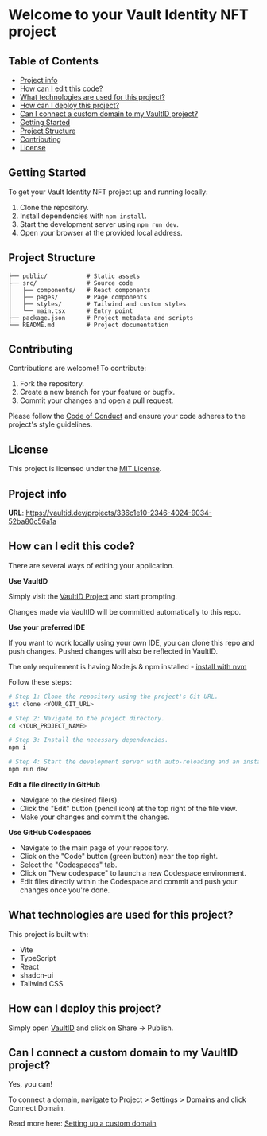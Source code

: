 # Welcome to your Vault Identity NFT project
  
## Table of Contents

- [Project info](#project-info)
- [How can I edit this code?](#how-can-i-edit-this-code)
- [What technologies are used for this project?](#what-technologies-are-used-for-this-project)
- [How can I deploy this project?](#how-can-i-deploy-this-project)
- [Can I connect a custom domain to my VaultID project?](#can-i-connect-a-custom-domain-to-my-vaultid-project)
- [Getting Started](#getting-started)
- [Project Structure](#project-structure)
- [Contributing](#contributing)
- [License](#license)

## Getting Started

To get your Vault Identity NFT project up and running locally:

1. Clone the repository.
2. Install dependencies with `npm install`.
3. Start the development server using `npm run dev`.
4. Open your browser at the provided local address.

## Project Structure

```
├── public/           # Static assets
├── src/              # Source code
│   ├── components/   # React components
│   ├── pages/        # Page components
│   ├── styles/       # Tailwind and custom styles
│   └── main.tsx      # Entry point
├── package.json      # Project metadata and scripts
└── README.md         # Project documentation
```

## Contributing

Contributions are welcome! To contribute:

1. Fork the repository.
2. Create a new branch for your feature or bugfix.
3. Commit your changes and open a pull request.

Please follow the [Code of Conduct](CODE_OF_CONDUCT.md) and ensure your code adheres to the project's style guidelines.

## License

This project is licensed under the [MIT License](LICENSE).

## Project info

**URL**: https://vaultid.dev/projects/336c1e10-2346-4024-9034-52ba80c56a1a

## How can I edit this code?

There are several ways of editing your application.

**Use VaultID**

Simply visit the [VaultID Project](https://vaultid.dev/projects/336c1e10-2346-4024-9034-52ba80c56a1a) and start prompting.

Changes made via VaultID will be committed automatically to this repo.

**Use your preferred IDE**

If you want to work locally using your own IDE, you can clone this repo and push changes. Pushed changes will also be reflected in VaultID.

The only requirement is having Node.js & npm installed - [install with nvm](https://github.com/nvm-sh/nvm#installing-and-updating)

Follow these steps:

```sh
# Step 1: Clone the repository using the project's Git URL.
git clone <YOUR_GIT_URL>

# Step 2: Navigate to the project directory.
cd <YOUR_PROJECT_NAME>

# Step 3: Install the necessary dependencies.
npm i

# Step 4: Start the development server with auto-reloading and an instant preview.
npm run dev
```

**Edit a file directly in GitHub**

- Navigate to the desired file(s).
- Click the "Edit" button (pencil icon) at the top right of the file view.
- Make your changes and commit the changes.

**Use GitHub Codespaces**

- Navigate to the main page of your repository.
- Click on the "Code" button (green button) near the top right.
- Select the "Codespaces" tab.
- Click on "New codespace" to launch a new Codespace environment.
- Edit files directly within the Codespace and commit and push your changes once you're done.

## What technologies are used for this project?

This project is built with:

- Vite
- TypeScript
- React
- shadcn-ui
- Tailwind CSS

## How can I deploy this project?

Simply open [VaultID](https://vaultid.dev/projects/336c1e10-2346-4024-9034-52ba80c56a1a) and click on Share -> Publish.

## Can I connect a custom domain to my VaultID project?

Yes, you can!

To connect a domain, navigate to Project > Settings > Domains and click Connect Domain.

Read more here: [Setting up a custom domain](https://docs.vaultid.dev/tips-tricks/custom-domain#step-by-step-guide)
